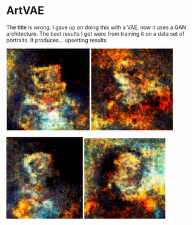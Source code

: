 # ArtVAE
The title is wrong. I gave up on doing this with a VAE, now it uses a GAN architecture. The best results I got were from training it on a data set of portraits. It produces... upsetting results

![img1](/imgs/1.png)
![img2](/imgs/2.png)

![img3](/imgs/3.png)
![img4](/imgs/4.png)

